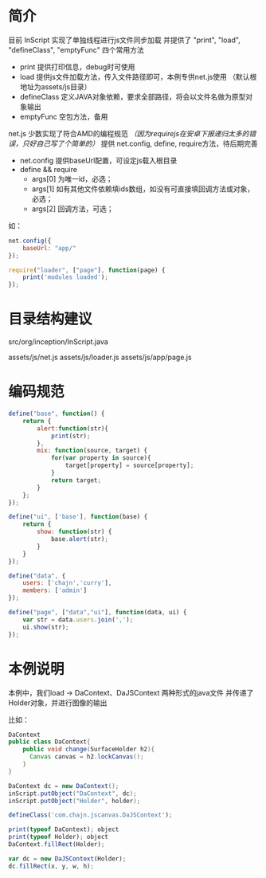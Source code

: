 # 简介

目前 InScript 实现了单独线程进行js文件同步加载
并提供了 "print", "load", "defineClass", "emptyFunc" 四个常用方法

* print 提供打印信息，debug时可使用
* load 提供js文件加载方法，传入文件路径即可，本例专供net.js使用 （默认根地址为assets/js目录）
* defineClass 定义JAVA对象依赖，要求全部路径，将会以文件名做为原型对象输出
* emptyFunc 空包方法，备用

net.js 少数实现了符合AMD的编程规范 
_（因为requirejs在安卓下报递归太多的错误，只好自己写了个简单的）_
提供 net.config, define, require方法，待后期完善

* net.config 提供baseUrl配置，可设定js载入根目录
* define && require 
	* args[0] 为唯一id，必选；
	* args[1] 如有其他文件依赖填ids数组，如没有可直接填回调方法或对象，必选；
	* args[2] 回调方法，可选；

如：
```javascript
net.config({
    baseUrl: "app/"
});

require("loader", ["page"], function(page) {
    print('modules loaded');
});
```

# 目录结构建议

src/org/inception/InScript.java

assets/js/net.js
assets/js/loader.js
assets/js/app/page.js


# 编码规范

```javascript
define("base", function() {
    return {
    	alert:function(str){
    		print(str);
    	},
        mix: function(source, target) {
        	for(var property in source){
        		target[property] = source[property];
        	}
        	return target;
        }
    };
});

define("ui", ['base'], function(base) {
    return {
        show: function(str) {
            base.alert(str);
        }
    }
});

define("data", {
    users: ['chajn','curry'],
    members: ['admin']
});

define("page", ["data","ui"], function(data, ui) {
	var str = data.users.join(',');
    ui.show(str);
});
```


# 本例说明

本例中，我们load -> DaContext、DaJSContext 两种形式的java文件
并传递了Holder对象，并进行图像的输出


比如：
```java
DaContext
public class DaContext{
	public void change(SurfaceHolder h2){
	  Canvas canvas = h2.lockCanvas();
	}
}

DaContext dc = new DaContext();
inScript.putObject("DaContext", dc);
inScript.putObject("Holder", holder);
```

```javascript
defineClass('com.chajn.jscanvas.DaJSContext');

print(typeof DaContext); object
print(typeof Holder); object
DaContext.fillRect(Holder);         

var dc = new DaJSContext(Holder);
dc.fillRect(x, y, w, h);
```
